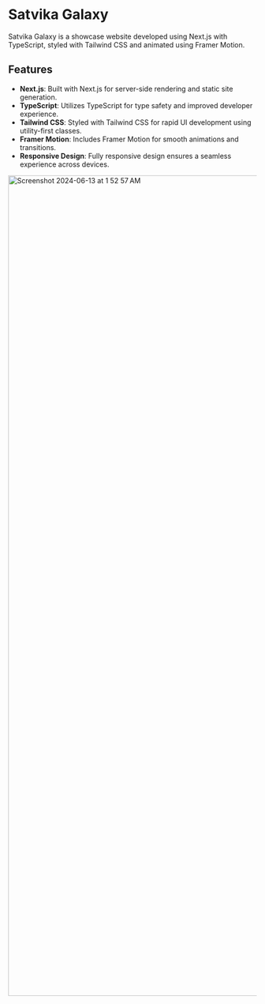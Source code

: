 # Satvika Galaxy

Satvika Galaxy is a showcase website developed using Next.js with TypeScript, styled with Tailwind CSS and animated using Framer Motion.

## Features

- **Next.js**: Built with Next.js for server-side rendering and static site generation.
- **TypeScript**: Utilizes TypeScript for type safety and improved developer experience.
- **Tailwind CSS**: Styled with Tailwind CSS for rapid UI development using utility-first classes.
- **Framer Motion**: Includes Framer Motion for smooth animations and transitions.
- **Responsive Design**: Fully responsive design ensures a seamless experience across devices.

<img width="1662" alt="Screenshot 2024-06-13 at 1 52 57 AM" src="https://github.com/mangalamraj/Satvika_Galaxy/assets/107095076/246e2619-76f5-4513-8bc5-0a5defd5ab4d">
